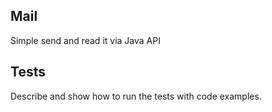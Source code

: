 ## Mail

Simple send and read it via Java API

## Tests

Describe and show how to run the tests with code examples.
